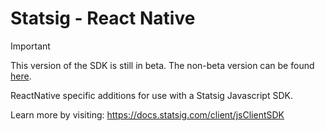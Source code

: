 # Statsig - React Native

> [!IMPORTANT]
> This version of the SDK is still in beta. The non-beta version can be found [here](https://github.com/statsig-io/react-native).

ReactNative specific additions for use with a Statsig Javascript SDK.

Learn more by visiting: https://docs.statsig.com/client/jsClientSDK
